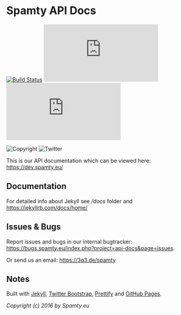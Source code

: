 # Spamty API Docs

[![Build Status](https://travis-ci.org/Spamty/api-docs.svg?branch=gh-pages)](https://travis-ci.org/Spamty/api-docs)
[![Open Issues](https://bugs.spamty.eu/index.php?page=api&project=api-docs&XMODE=badge&api_username=api-docs-GitHub-README&shields_label=open_issues)](https://bugs.spamty.eu/index.php?project=api-docs&page=issues)
[![Closed Issues](https://bugs.spamty.eu/index.php?page=api&project=api-docs&XMODE=badge&api_username=api-docs-GitHub-README&open=closed&shields_label=closed_issues&shields_color=green)](https://bugs.spamty.eu/index.php?project=api-docs&page=issues&open=closed)

![Copyright](https://img.shields.io/badge/copyright-2016_Spamty.eu-blue.png)
![Twitter](https://img.shields.io/twitter/follow/Spamty.svg?style=social&label=Follow&maxAge=2592000)


This is our API documentation which can be viewed here: <https://dev.spamty.eu/>

## Documentation

For detailed info about Jekyll see */docs* folder and <https://jekyllrb.com/docs/home/>

## Issues & Bugs

Report issues and bugs in our internal bugtracker: <https://bugs.spamty.eu/index.php?project=api-docs&page=issues>. 

Or send us an email: <https://3q3.de/spamty>

## Notes

Built with [Jekyll](https://jekyllrb.com/), [Twitter Bootstrap](https://getbootstrap.com/), [Prettify](https://github.com/google/code-prettify/) and [GitHub Pages](https://pages.github.com).

*Copyright (c) 2016 by Spamty.eu*
